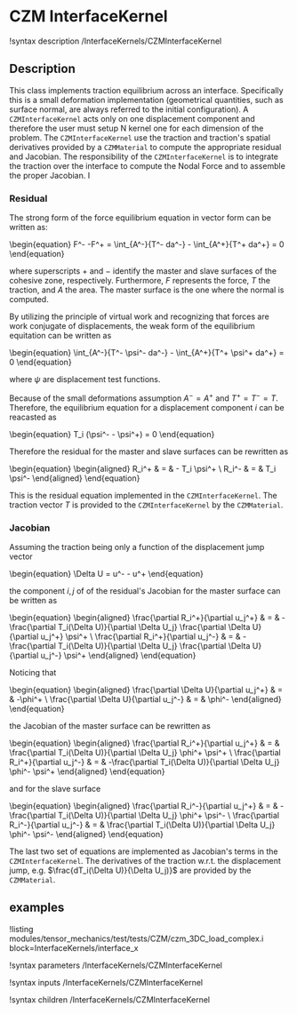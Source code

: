# CZM InterfaceKernel
!syntax description /InterfaceKernels/CZMInterfaceKernel

## Description

This class implements traction equilibrium across an interface. Specifically this is a small deformation implementation (geometrical quantities, such as surface normal, are always referred to the initial configuration). A `CZMInterfaceKernel`  acts only on one displacement component and therefore the user must setup N kernel one for each dimension of the problem.
The `CZMInterfaceKernel` use the traction and traction's spatial derivatives provided by a `CZMMaterial` to compute the appropriate residual and Jacobian.
The responsibility of the `CZMInterfaceKernel` is to integrate the traction over the interface to compute the Nodal Force and to assemble the proper Jacobian.
I


### Residual

The strong form of the force equilibrium equation in vector form can be written as:

\begin{equation}
  F^- -F^+ = \int_{A^-}{T^- da^-} - \int_{A^+}{T^+ da^+} = 0
\end{equation}

where superscripts $+$ and $-$ identify the master and slave surfaces of the cohesive zone, respectively. Furthermore, $F$ represents the force, $T$ the traction, and $A$ the area.
The master surface is the one where the normal is computed.

By utilizing the principle of virtual work and recognizing that forces are work conjugate of displacements, the weak form of the equilibrium equitation can be written as  

\begin{equation}
  \int_{A^-}{T^- \psi^- da^-}  - \int_{A^+}{T^+ \psi^+ da^+} = 0
\end{equation}

where $\psi$ are displacement test functions.

Because of the small deformations assumption $A^-=A^+$ and $T^+=T^-=T$. Therefore, the equilibrium equation for a displacement component $i$ can be reacasted as

\begin{equation}
  T_i (\psi^- - \psi^+) = 0
\end{equation}

Therefore the residual for the master and slave surfaces can be rewritten as

\begin{equation}
\begin{aligned}
  R_i^+ & = & - T_i \psi^+ \\
  R_i^- & = & T_i \psi^-
\end{aligned}
\end{equation}

This is the residual equation  implemented in the `CZMInterfaceKernel`.
The traction vector $T$ is provided to the `CZMInterfaceKernel` by the `CZMMaterial`.


### Jacobian

Assuming the traction being only a function of the displacement jump vector

\begin{equation}
 \Delta U = u^- - u^+
\end{equation}

the component $i,j$ of of the residual's Jacobian for the master surface can be written as  

\begin{equation}
\begin{aligned}
  \frac{\partial R_i^+}{\partial u_j^+} & = & -\frac{\partial T_i(\Delta U)}{\partial \Delta U_j} \frac{\partial \Delta U}{\partial u_j^+} \psi^+ \\
  \frac{\partial R_i^+}{\partial u_j^-} & = & -\frac{\partial T_i(\Delta U)}{\partial \Delta U_j} \frac{\partial \Delta U}{\partial u_j^-} \psi^+
\end{aligned}
\end{equation}

Noticing that

\begin{equation}
\begin{aligned}
  \frac{\partial \Delta U}{\partial u_j^+} & = & -\phi^+ \\
  \frac{\partial \Delta U}{\partial u_j^-} & = & \phi^-
\end{aligned}
\end{equation}

the Jacobian of the master surface can be rewritten as

\begin{equation}
\begin{aligned}
  \frac{\partial R_i^+}{\partial u_j^+} & = & \frac{\partial T_i(\Delta U)}{\partial \Delta U_j} \phi^+ \psi^+ \\
  \frac{\partial R_i^+}{\partial u_j^-} & = & -\frac{\partial T_i(\Delta U)}{\partial \Delta U_j} \phi^- \psi^+
\end{aligned}
\end{equation}

and for the slave surface

\begin{equation}
\begin{aligned}
  \frac{\partial R_i^-}{\partial u_j^+} & = & -\frac{\partial T_i(\Delta U)}{\partial \Delta U_j} \phi^+ \psi^- \\
  \frac{\partial R_i^-}{\partial u_j^-} & = & \frac{\partial T_i(\Delta U)}{\partial \Delta U_j} \phi^- \psi^-
\end{aligned}
\end{equation}


The last two set of equations are implemented as Jacobian's terms in the `CZMInterfaceKernel`.
The derivatives of the traction w.r.t. the displacement jump, e.g. $\frac{dT_i(\Delta U)}{\Delta U_j)}$ are provided by the `CZMMaterial`.


## examples

!listing modules/tensor_mechanics/test/tests/CZM/czm_3DC_load_complex.i block=InterfaceKernels/interface_x


!syntax parameters /InterfaceKernels/CZMInterfaceKernel

!syntax inputs /InterfaceKernels/CZMInterfaceKernel

!syntax children /InterfaceKernels/CZMInterfaceKernel
